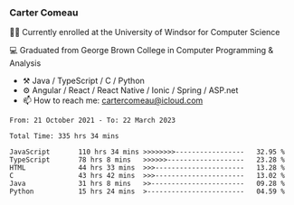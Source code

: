 ### Carter Comeau

🙋‍♂️ Currently enrolled at the University of Windsor for Computer Science

💻 Graduated from George Brown College in Computer Programming & Analysis

- ⚒️ Java / TypeScript / C / Python
- ⚙️ Angular / React / React Native / Ionic / Spring / ASP.net
- 📫 How to reach me: cartercomeau@icloud.com

<!--START_SECTION:waka-->

```text
From: 21 October 2021 - To: 22 March 2023

Total Time: 335 hrs 34 mins

JavaScript       110 hrs 34 mins >>>>>>>>-----------------   32.95 %
TypeScript       78 hrs 8 mins   >>>>>>-------------------   23.28 %
HTML             44 hrs 33 mins  >>>----------------------   13.28 %
C                43 hrs 42 mins  >>>----------------------   13.02 %
Java             31 hrs 8 mins   >>-----------------------   09.28 %
Python           15 hrs 24 mins  >------------------------   04.59 %
```

<!--END_SECTION:waka-->
